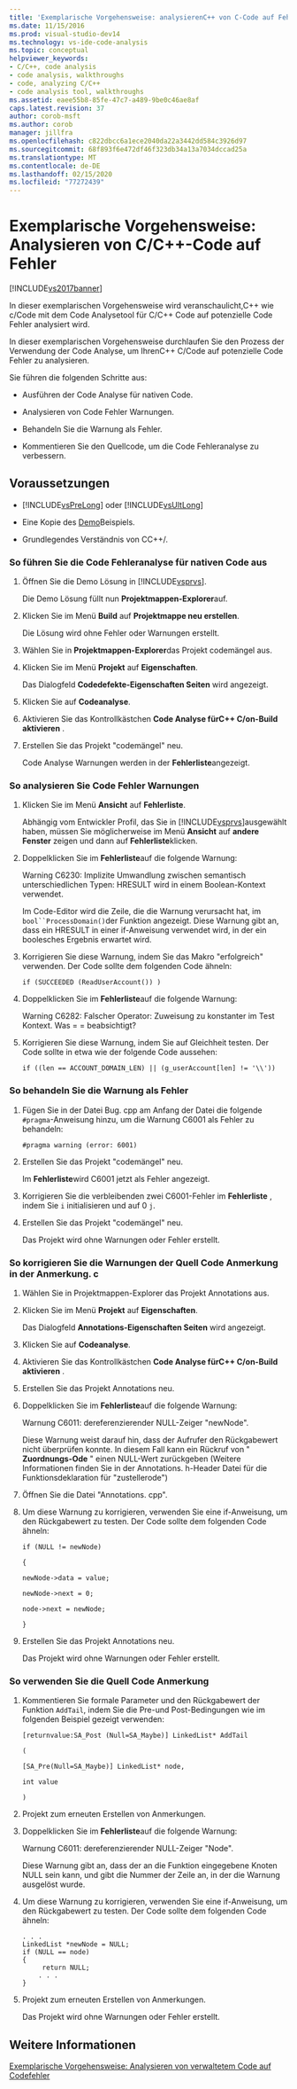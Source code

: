 ```yaml
---
title: 'Exemplarische Vorgehensweise: analysierenC++ von C-Code auf Fehler | Microsoft-Dokumentation'
ms.date: 11/15/2016
ms.prod: visual-studio-dev14
ms.technology: vs-ide-code-analysis
ms.topic: conceptual
helpviewer_keywords:
- C/C++, code analysis
- code analysis, walkthroughs
- code, analyzing C/C++
- code analysis tool, walkthroughs
ms.assetid: eaee55b8-85fe-47c7-a489-9be0c46ae8af
caps.latest.revision: 37
author: corob-msft
ms.author: corob
manager: jillfra
ms.openlocfilehash: c822dbcc6a1ece2040da22a3442dd584c3926d97
ms.sourcegitcommit: 68f893f6e472df46f323db34a13a7034dccad25a
ms.translationtype: MT
ms.contentlocale: de-DE
ms.lasthandoff: 02/15/2020
ms.locfileid: "77272439"
---
```

# <a name="walkthrough-analyzing-cc-code-for-defects"></a>Exemplarische Vorgehensweise: Analysieren von C/C++-Code auf Fehler
[!INCLUDE[vs2017banner](../includes/vs2017banner.md)]

In dieser exemplarischen Vorgehensweise wird veranschaulicht,C++ wie c/Code mit dem Code Analysetool für C/C++ Code auf potenzielle Code Fehler analysiert wird.  
  
 In dieser exemplarischen Vorgehensweise durchlaufen Sie den Prozess der Verwendung der Code Analyse, um IhrenC++ C/Code auf potenzielle Code Fehler zu analysieren.  
  
 Sie führen die folgenden Schritte aus:  
  
- Ausführen der Code Analyse für nativen Code.  
  
- Analysieren von Code Fehler Warnungen.  
  
- Behandeln Sie die Warnung als Fehler.  
  
- Kommentieren Sie den Quellcode, um die Code Fehleranalyse zu verbessern.  
  
## <a name="prerequisites"></a>Voraussetzungen  
  
- [!INCLUDE[vsPreLong](../includes/vsprelong-md.md)] oder [!INCLUDE[vsUltLong](../includes/vsultlong-md.md)]  
  
- Eine Kopie des [Demo](../code-quality/demo-sample.md)Beispiels.  
  
- Grundlegendes Verständnis von CC++/.  
  
### <a name="to-run-code-defect-analysis-on-native-code"></a>So führen Sie die Code Fehleranalyse für nativen Code aus  
  
1. Öffnen Sie die Demo Lösung in [!INCLUDE[vsprvs](../includes/vsprvs-md.md)].  
  
     Die Demo Lösung füllt nun **Projektmappen-Explorer**auf.  
  
2. Klicken Sie im Menü **Build** auf **Projektmappe neu erstellen**.  
  
     Die Lösung wird ohne Fehler oder Warnungen erstellt.  
  
3. Wählen Sie in **Projektmappen-Explorer**das Projekt codemängel aus.  
  
4. Klicken Sie im Menü **Projekt** auf **Eigenschaften**.  
  
     Das Dialogfeld **Codedefekte-Eigenschaften Seiten** wird angezeigt.  
  
5. Klicken Sie auf **Codeanalyse**.  
  
6. Aktivieren Sie das Kontrollkästchen **Code Analyse fürC++ C/on-Build aktivieren** .  
  
7. Erstellen Sie das Projekt "codemängel" neu.  
  
     Code Analyse Warnungen werden in der **Fehlerliste**angezeigt.  
  
### <a name="to-analyze-code-defect-warnings"></a>So analysieren Sie Code Fehler Warnungen  
  
1. Klicken Sie im Menü **Ansicht** auf **Fehlerliste**.  
  
     Abhängig vom Entwickler Profil, das Sie in [!INCLUDE[vsprvs](../includes/vsprvs-md.md)]ausgewählt haben, müssen Sie möglicherweise im Menü **Ansicht** auf **andere Fenster** zeigen und dann auf **Fehlerliste**klicken.  
  
2. Doppelklicken Sie im **Fehlerliste**auf die folgende Warnung:  
  
     Warning C6230: Implizite Umwandlung zwischen semantisch unterschiedlichen Typen: HRESULT wird in einem Boolean-Kontext verwendet.  
  
     Im Code-Editor wird die Zeile, die die Warnung verursacht hat, im `bool``ProcessDomain()`der Funktion angezeigt. Diese Warnung gibt an, dass ein HRESULT in einer if-Anweisung verwendet wird, in der ein boolesches Ergebnis erwartet wird.  
  
3. Korrigieren Sie diese Warnung, indem Sie das Makro "erfolgreich" verwenden. Der Code sollte dem folgenden Code ähneln:  
  
    ```  
    if (SUCCEEDED (ReadUserAccount()) )  
    ```  
  
4. Doppelklicken Sie im **Fehlerliste**auf die folgende Warnung:  
  
     Warning C6282: Falscher Operator: Zuweisung zu konstanter im Test Kontext. Was = = beabsichtigt?  
  
5. Korrigieren Sie diese Warnung, indem Sie auf Gleichheit testen. Der Code sollte in etwa wie der folgende Code aussehen:  
  
    ```  
    if ((len == ACCOUNT_DOMAIN_LEN) || (g_userAccount[len] != '\\'))  
    ```  
  
### <a name="to-treat-warning-as-an-error"></a>So behandeln Sie die Warnung als Fehler  
  
1. Fügen Sie in der Datei Bug. cpp am Anfang der Datei die folgende `#pragma`-Anweisung hinzu, um die Warnung C6001 als Fehler zu behandeln:  
  
    ```  
    #pragma warning (error: 6001)  
    ```  
  
2. Erstellen Sie das Projekt "codemängel" neu.  
  
     Im **Fehlerliste**wird C6001 jetzt als Fehler angezeigt.  
  
3. Korrigieren Sie die verbleibenden zwei C6001-Fehler im **Fehlerliste** , indem Sie `i` initialisieren und auf 0 `j`.  
  
4. Erstellen Sie das Projekt "codemängel" neu.  
  
     Das Projekt wird ohne Warnungen oder Fehler erstellt.  
  
### <a name="to-correct-the-source-code-annotation-warnings-in-annotationc"></a>So korrigieren Sie die Warnungen der Quell Code Anmerkung in der Anmerkung. c  
  
1. Wählen Sie in Projektmappen-Explorer das Projekt Annotations aus.  
  
2. Klicken Sie im Menü **Projekt** auf **Eigenschaften**.  
  
     Das Dialogfeld **Annotations-Eigenschaften Seiten** wird angezeigt.  
  
3. Klicken Sie auf **Codeanalyse**.  
  
4. Aktivieren Sie das Kontrollkästchen **Code Analyse fürC++ C/on-Build aktivieren** .  
  
5. Erstellen Sie das Projekt Annotations neu.  
  
6. Doppelklicken Sie im **Fehlerliste**auf die folgende Warnung:  
  
     Warnung C6011: dereferenzierender NULL-Zeiger "newNode".  
  
     Diese Warnung weist darauf hin, dass der Aufrufer den Rückgabewert nicht überprüfen konnte. In diesem Fall kann ein Rückruf von " **Zuordnungs-Ode** " einen NULL-Wert zurückgeben (Weitere Informationen finden Sie in der Annotations. h-Header Datei für die Funktionsdeklaration für "zustellerode")  
  
7. Öffnen Sie die Datei "Annotations. cpp".  
  
8. Um diese Warnung zu korrigieren, verwenden Sie eine if-Anweisung, um den Rückgabewert zu testen. Der Code sollte dem folgenden Code ähneln:  
  
     `if (NULL != newNode)`  
  
     `{`  
  
     `newNode->data = value;`  
  
     `newNode->next = 0;`  
  
     `node->next = newNode;`  
  
     `}`  
  
9. Erstellen Sie das Projekt Annotations neu.  
  
     Das Projekt wird ohne Warnungen oder Fehler erstellt.  
  
### <a name="to-use-source-code-annotation"></a>So verwenden Sie die Quell Code Anmerkung  
  
1. Kommentieren Sie formale Parameter und den Rückgabewert der Funktion `AddTail`, indem Sie die Pre-und Post-Bedingungen wie im folgenden Beispiel gezeigt verwenden:  
  
     `[returnvalue:SA_Post (Null=SA_Maybe)] LinkedList* AddTail`  
  
     `(`  
  
     `[SA_Pre(Null=SA_Maybe)] LinkedList* node,`  
  
     `int value`  
  
     `)`  
  
2. Projekt zum erneuten Erstellen von Anmerkungen.  
  
3. Doppelklicken Sie im **Fehlerliste**auf die folgende Warnung:  
  
     Warnung C6011: dereferenzierender NULL-Zeiger "Node".  
  
     Diese Warnung gibt an, dass der an die Funktion eingegebene Knoten NULL sein kann, und gibt die Nummer der Zeile an, in der die Warnung ausgelöst wurde.  
  
4. Um diese Warnung zu korrigieren, verwenden Sie eine if-Anweisung, um den Rückgabewert zu testen. Der Code sollte dem folgenden Code ähneln:  
  
    ```  
    . . .  
    LinkedList *newNode = NULL;   
    if (NULL == node)  
    {  
         return NULL;  
        . . .  
    }  
    ```  
  
5. Projekt zum erneuten Erstellen von Anmerkungen.  
  
     Das Projekt wird ohne Warnungen oder Fehler erstellt.  
  
## <a name="see-also"></a>Weitere Informationen  
 [Exemplarische Vorgehensweise: Analysieren von verwaltetem Code auf Codefehler](../code-quality/walkthrough-analyzing-managed-code-for-code-defects.md)
